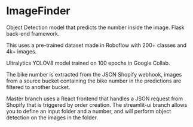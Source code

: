 # ImageFinder
Object Detection model that predicts the number inside the image.
Flask back-end framework.

This uses a pre-trained dataset made in Roboflow with 200+ classes and 4k+ images. 

Ultralytics YOLOV8 model trained on 100 epochs in Google Collab.

The bike number is extracted from the JSON Shopify webhook, images from a source bucket containing the bike number in the predictions are filtered to another bucket.


Master branch uses a React frontend that handles a JSON request from Shopify that is triggered by order creation.
The streamlit-ui branch allows you to define an input folder and a number, and will perform object detection on the images in the folder.
